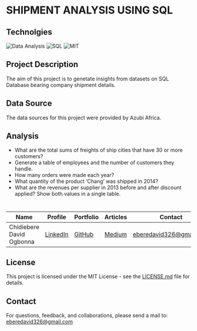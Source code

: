 # SHIPMENT ANALYSIS USING SQL

## Technolgies
![Data Analysis](https://img.shields.io/badge/Data-Analysis-lightgreen)
![SQL](https://img.shields.io/badge/SQL-lightgreen)
![MIT](https://img.shields.io/badge/MIT-License-lightgreen)

## Project Description

The aim of this project is to genetate insights from datasets on SQL Database bearing company shipment details.

## Data Source

The data sources for this project were provided by Azubi Africa.

## Analysis
- What are the total sums of freights of ship cities that have 30 or more customers?
- Generate a table of employees and the number of customers they handle.
- How many orders were made each year?
- What quantity of the product ‘Chang’ was shipped in 2014?
- What are the revenues per supplier in 2013 before and after discount applied? Show both values in a single table.

#

| Name | Profile | Portfolio | Articles | Contact |
| ---- | ------- | --------- | -------- | ------- |
| Chidiebere David Ogbonna | [LinkedIn](https://www.linkedin.com/in/chidieberedavidogbonna/) | [GitHub](https://github.com/iameberedavid) | [Medium](https://eberedavid.medium.com) | eberedavid326@gmail.com |

## License

This project is licensed under the MIT License - see the [LICENSE.md](LICENSE.md) file for details.

## Contact

For questions, feedback, and collaborations, please send a mail to: eberedavid326@gmail.com